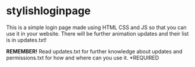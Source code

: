 # stylishloginpage
This is a simple login page made using HTML CSS and JS so that you can use it in your website.
There will be further animation updates and their list is in updates.txt!

__REMEMBER!__
Read updates.txt for further knowledge about updates and permissions.txt for how and where can you use it. *REQUIRED
